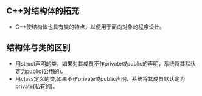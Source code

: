 ## C++对结构体的拓充

+	C++使结构体也具有类的特点，以便用于面向对象的程序设计。

## 结构体与类的区别
+	用struct声明的类，如果对其成员不作private或public的声明，系统将其默认定为public(公用的)。
+	用class定义的类,如果不作private或public声明，系统将其成员默认定为private(私有的)。
